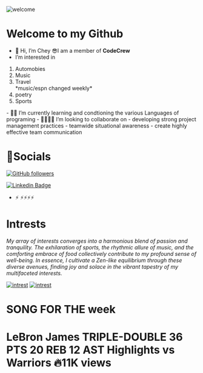 
![welcome](https://images.drive.com.au/driveau/image/upload/c_fill,f_auto,g_auto,h_1707,q_auto:good,w_2560/cms/uploads/jbmmvhpgnlrxfznr4bnt)

# Welcome to my Github

- 👋 Hi, I’m Chey 😎I am a member of **CodeCrew** 
-  I’m interested in
  <ol>
  <li>Automobies</li>
  <li>Music</li>
  <li>Travel</li>                    *music/espn changed weekly*
  <li>poetry</li>
  <li>Sports</li>
  </ol>
- 🎒🏫 I’m currently learning and condtioning the various Languages of programing 
- 🫱🏾‍🫲🏾 I’m looking to collaborate on
- developing strong project management practices
- teamwide situational awareness
- create highly effective team communication

# 💼Socials

[![GitHub followers](https://img.shields.io/github/followers/CheyioneCR9?style=social)](https://www.github.com/CheyioneCR9)

[![Linkedin Badge](https://img.shields.io/badge/-CodeCrew-blue?style=flat-square&logo=Linkedin&logoColor=white&link=https://www.linkedin.com/in/cheyione-w-b674b7134//)](https://www.linkedin.com/in/cheyione-w-b674b7134/)
- ⚡ ⚡⚡⚡⚡
# Intrests

*My array of interests converges into a harmonious blend of passion and tranquility. The exhilaration of sports, the rhythmic allure of music, and the comforting embrace of food collectively contribute to my profound sense of well-being. In essence, I cultivate a Zen-like equilibrium through these diverse avenues, finding joy and solace in the vibrant tapestry of my multifaceted interests.*

<a href="https://youtu.be/Gcb07SZWyAg?si=3t79s9vPkANz2Zv7">![intrest](https://qph.cf2.quoracdn.net/main-qimg-1c06173dc6c7cb22ab694417ea3cbae0-lq)</a>
<a href="https://youtu.be/ljhIO3W1gcg?si=43pBFtBnxQi41baH">![intrest](https://d23.com/app/uploads/2023/10/pandora.png)</a>
<p><h1>SONG FOR THE week</h1></p>
<p><h1>LeBron James TRIPLE-DOUBLE 36 PTS 20 REB 12 AST Highlights vs Warriors 🔥11K views
</h1></p>


<!---
CheyioneCR9/CheyioneCR9 is a ✨ special ✨ repository because its `README.md` (this file) appears on your GitHub profile.
You can click the Preview link to take a look at your changes.
--->
